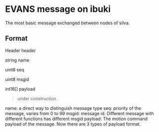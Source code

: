 # EVANS message on ibuki
The most basic message exchanged between nodes of silva.

## Format
Header header

string name

uint8 seq

uint8 msgid

int16[] payload


> under construction.

name: a direct way to distinguish message type
seq: priority of the message, varies from 0 to 99
msgid: message id. Different message with different functions has different msgid
payload: The motion command payload of the message. Now there are 3 types of payload format.
